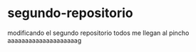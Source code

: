 # segundo-repositorio
modificando el segundo repositorio
todos me llegan al pincho aaaaaaaaaaaaaaaaaaaag